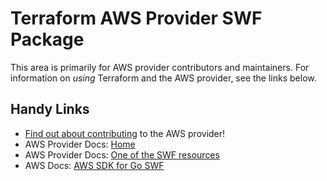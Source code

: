 # Terraform AWS Provider SWF Package
<!-- markdownlint-disable MD026 -->
This area is primarily for AWS provider contributors and maintainers. For information on _using_ Terraform and the AWS provider, see the links below.


## Handy Links
* [Find out about contributing](../../../docs/contributing) to the AWS provider!
* AWS Provider Docs: [Home](https://registry.terraform.io/providers/hashicorp/aws/latest/docs)
* AWS Provider Docs: [One of the SWF resources](https://registry.terraform.io/providers/hashicorp/aws/latest/docs/resources/swf_domain)
* AWS Docs: [AWS SDK for Go SWF](https://docs.aws.amazon.com/sdk-for-go/api/service/swf/)
